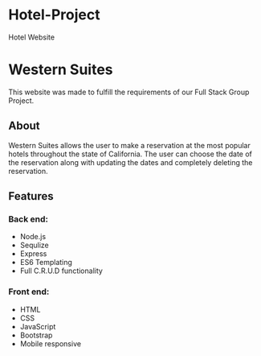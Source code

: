 # Hotel-Project
Hotel Website
# Western Suites

This website was made to fulfill the requirements of our Full Stack Group Project.

## About

Western Suites allows the user to make a reservation at the most popular hotels throughout the state of California. The user can choose the date of the reservation along with updating the dates and completely deleting the reservation.





## Features 

### Back end:

- Node.js
- Sequlize
- Express
- ES6 Templating
- Full C.R.U.D functionality

### Front end:
- HTML
- CSS
- JavaScript
- Bootstrap
- Mobile responsive